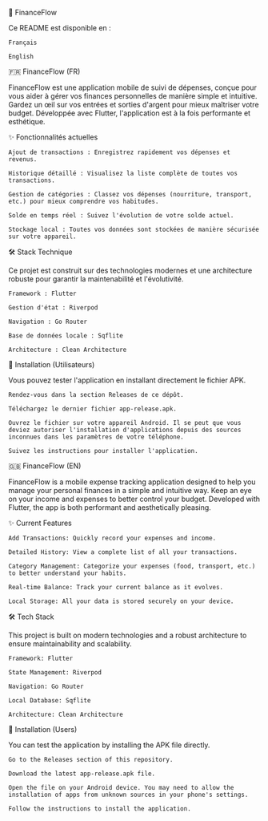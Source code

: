 💸 FinanceFlow

Ce README est disponible en :

    Français

    English

🇫🇷 FinanceFlow (FR)

FinanceFlow est une application mobile de suivi de dépenses, conçue pour vous aider à gérer vos finances personnelles de manière simple et intuitive. Gardez un œil sur vos entrées et sorties d'argent pour mieux maîtriser votre budget. Développée avec Flutter, l'application est à la fois performante et esthétique.
		

✨ Fonctionnalités actuelles

    Ajout de transactions : Enregistrez rapidement vos dépenses et revenus.

    Historique détaillé : Visualisez la liste complète de toutes vos transactions.

    Gestion de catégories : Classez vos dépenses (nourriture, transport, etc.) pour mieux comprendre vos habitudes.

    Solde en temps réel : Suivez l'évolution de votre solde actuel.

    Stockage local : Toutes vos données sont stockées de manière sécurisée sur votre appareil.

🛠️ Stack Technique

Ce projet est construit sur des technologies modernes et une architecture robuste pour garantir la maintenabilité et l'évolutivité.

    Framework : Flutter

    Gestion d'état : Riverpod

    Navigation : Go Router

    Base de données locale : Sqflite

    Architecture : Clean Architecture

🚀 Installation (Utilisateurs)

Vous pouvez tester l'application en installant directement le fichier APK.

    Rendez-vous dans la section Releases de ce dépôt.

    Téléchargez le dernier fichier app-release.apk.

    Ouvrez le fichier sur votre appareil Android. Il se peut que vous deviez autoriser l'installation d'applications depuis des sources inconnues dans les paramètres de votre téléphone.

    Suivez les instructions pour installer l'application.


 🇬🇧 FinanceFlow (EN)

FinanceFlow is a mobile expense tracking application designed to help you manage your personal finances in a simple and intuitive way. Keep an eye on your income and expenses to better control your budget. Developed with Flutter, the app is both performant and aesthetically pleasing.

✨ Current Features

    Add Transactions: Quickly record your expenses and income.

    Detailed History: View a complete list of all your transactions.

    Category Management: Categorize your expenses (food, transport, etc.) to better understand your habits.

    Real-time Balance: Track your current balance as it evolves.

    Local Storage: All your data is stored securely on your device.

🛠️ Tech Stack

This project is built on modern technologies and a robust architecture to ensure maintainability and scalability.

    Framework: Flutter

    State Management: Riverpod

    Navigation: Go Router

    Local Database: Sqflite

    Architecture: Clean Architecture

🚀 Installation (Users)

You can test the application by installing the APK file directly.

    Go to the Releases section of this repository.

    Download the latest app-release.apk file.

    Open the file on your Android device. You may need to allow the installation of apps from unknown sources in your phone's settings.

    Follow the instructions to install the application.
